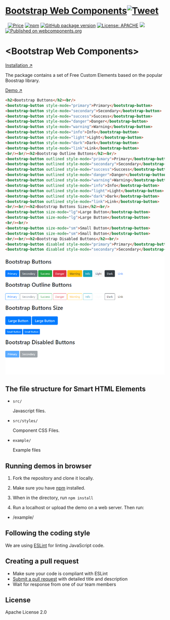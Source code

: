 # [Bootstrap Web Components](https://www.htmlelements.com)[![Tweet](https://img.shields.io/twitter/url/http/shields.io.svg?style=social)](https://twitter.com/intent/tweet?text=Get%20over%2020%20free%20custom%20elements%20based%20on%20SmartHTMLElements%20&url=https://www.htmlelements.com/&via=htmlelements&hashtags=bootstrap,design,templates,autocomplete,bootstrap-components,typeahead,developers,webcomponents,customelements,polymer,material)


&nbsp;
[![Price](https://img.shields.io/badge/price-FREE-0098f7.svg)](https://github.com/HTMLElements/Bootstrap-Web-Components/blob/master/LICENSE)
[![npm](https://img.shields.io/npm/v/bootstrap-webcomponents.svg?style=flat)](https://www.npmjs.com/package/bootstrap-webcomponents)
[![GitHub package version](https://img.shields.io/github/package-json/v/HTMLElements/Bootstrap-Web-Components.svg)](https://github.com/HTMLElements/Bootstrap-Web-Components)
[![License: APACHE](https://img.shields.io/badge/license-APACHE-blue.svg)](https://github.com/HTMLElements/Bootstrap-Web-Components/blob/master/LICENSE)
[![](https://img.shields.io/website-up-down-green-red/https/shields.io.svg?label=www.htmlelements.com)](https://www.htmlelements.com)
[![Published on webcomponents.org](https://img.shields.io/badge/webcomponents.org-published-blue.svg)](https://www.webcomponents.org/element/htmlelements/bootstrap-webcomponents)

# &lt;Bootstrap Web Components&gt;

[Installation ↗](https://www.npmjs.com/package/bootstrap-webcomponents)

The package contains a set of Free Custom Elements based on the popular Boostrap library. 

[Demo ↗](https://www.htmlelements.com/demos/bootstrap/)


```html
<h2>Bootstrap Buttons</h2><br/>
<bootstrap-button style-mode="primary">Primary</bootstrap-button>
<bootstrap-button style-mode="secondary">Secondary</bootstrap-button>
<bootstrap-button style-mode="success">Success</bootstrap-button>
<bootstrap-button style-mode="danger">Danger</bootstrap-button>
<bootstrap-button style-mode="warning">Warning</bootstrap-button>
<bootstrap-button style-mode="info">Info</bootstrap-button>
<bootstrap-button style-mode="light">Light</bootstrap-button>
<bootstrap-button style-mode="dark">Dark</bootstrap-button>
<bootstrap-button style-mode="link">Link</bootstrap-button>
<br/><br/><h2>Bootstrap Outline Buttons</h2><br/>
<bootstrap-button outlined style-mode="primary">Primary</bootstrap-button>
<bootstrap-button outlined style-mode="secondary">Secondary</bootstrap-button>
<bootstrap-button outlined style-mode="success">Success</bootstrap-button>
<bootstrap-button outlined style-mode="danger">Danger</bootstrap-button>
<bootstrap-button outlined style-mode="warning">Warning</bootstrap-button>
<bootstrap-button outlined style-mode="info">Info</bootstrap-button>
<bootstrap-button outlined style-mode="light">Light</bootstrap-button>
<bootstrap-button outlined style-mode="dark">Dark</bootstrap-button>
<bootstrap-button outlined style-mode="link">Link</bootstrap-button>
<br/><br/><h2>Bootstrap Buttons Size</h2><br/>
<bootstrap-button size-mode="lg">Large Button</bootstrap-button>
<bootstrap-button size-mode="lg">Large Button</bootstrap-button>
<br/><br/>
<bootstrap-button size-mode="sm">Small Button</bootstrap-button>
<bootstrap-button size-mode="sm">Small Button</bootstrap-button>
<br/><br/><h2>Bootstrap Disabled Buttons</h2><br/>
<bootstrap-button disabled style-mode="primary">Primary</bootstrap-button>
<bootstrap-button disabled style-mode="secondary">Secondary</bootstrap-button>	
```

[<img src="https://raw.githubusercontent.com/htmlelements/Bootstrap-Web-Components/master/Bootstrap.png" alt="Screenshot of Bootstrap, Elements">](https://htmlelements.com/demos/)


## The file structure for Smart HTML Elements

- `src/`

  Javascript files.

- `src/styles/`

  Component CSS Files.

- `example/`

  Example files

## Running demos in browser

1. Fork the repository and clone it locally.

1. Make sure you have [npm](https://www.npmjs.com/) installed.

1. When in the directory, run `npm install` 

1. Run a localhost or upload the demo on a web server. Then run:

  - /example/


## Following the coding style

We are using [ESLint](http://eslint.org/) for linting JavaScript code. 

## Creating a pull request

  - Make sure your code is compliant with ESLint
  - [Submit a pull request](https://www.digitalocean.com/community/tutorials/how-to-create-a-pull-request-on-github) with detailed title and description
  - Wait for response from one of our team members


## License

Apache License 2.0
